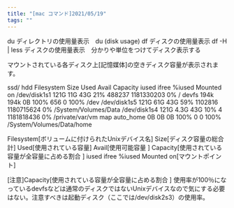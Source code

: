 ```yaml
---
title: "[mac コマンド]2021/05/19"
tags: ""
---
```


du  ディレクトリの使用量表示　du (disk usage)
df ディスクの使用量表示
df -H | less
  ディスクの使用量表示　分かりや単位をつけてディスク表示する

マウントされている各ディスク上[記憶媒体]の空きディスク容量が表示されます。

ssd/ hdd
Filesystem      Size   Used  Avail Capacity iused      ifree %iused  Mounted on
/dev/disk1s1    121G    11G    43G    21%  488237 1181330203    0%   /
devfs           194k   194k     0B   100%     656          0  100%   /dev
/dev/disk1s5    121G    61G    43G    59% 1102816 1180715624    0%   /System/Volumes/Data
/dev/disk1s4    121G   4.3G    43G    10%       4 1181818436    0%   /private/var/vm
map auto_home     0B     0B     0B   100%       0          0  100%   /System/Volumes/Data/home

Filesystem[ボリュームに付けられたUnixデバイス名]      Size[ディスク容量の総合計]   Used[使用されている容量]  Avail[使用可能容量 ] Capacity[使用されている容量が全容量に占める割合 ] iused      ifree %iused  Mounted on[マウントポイント]

[注意]Capacity[使用されている容量が全容量に占める割合 ]
使用率が100％になっているdevfsなどは通常のディスクではないUnixデバイスなので気にする必要はない。注意すべきは起動ディスク（ここでは/dev/disk2s3）の使用率。
